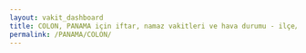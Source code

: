 ```yaml
---
layout: vakit_dashboard
title: COLON, PANAMA için iftar, namaz vakitleri ve hava durumu - ilçe/eyalet seç
permalink: /PANAMA/COLON/
---
```


<script type="text/javascript">
  var GLOBAL_COUNTRY = 'PANAMA';
  var GLOBAL_CITY = 'COLON';
  var GLOBAL_STATE = '';
  var lat = 72;
  var lon = 21;
</script>
